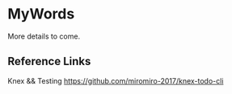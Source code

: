 # MyWords

More details to come.


## Reference Links

Knex && Testing
https://github.com/miromiro-2017/knex-todo-cli
